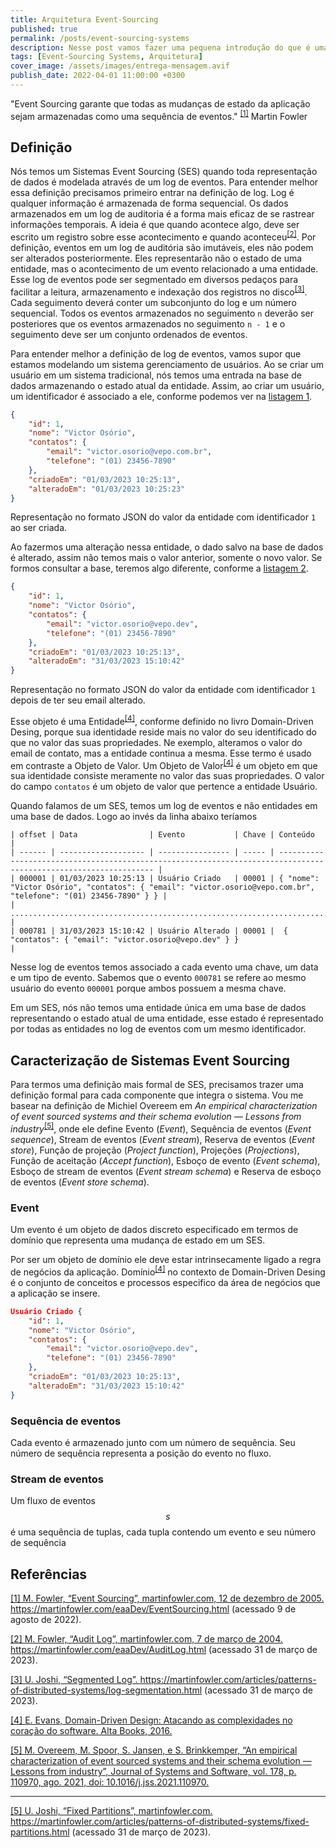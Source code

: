 ```yaml
---
title: Arquitetura Event-Sourcing
published: true
permalink: /posts/event-sourcing-systems
description: Nesse post vamos fazer uma pequena introdução do que é uma Arquitetura Event-Sourcing (EDA) e como ela pode ser implementada. Para minha surpresa Event-Sourcing é diferente de Event-Driven.
tags: [Event-Sourcing Systems, Arquitetura]
cover_image: /assets/images/entrega-mensagem.avif
publish_date: 2022-04-01 11:00:00 +0300
---
```


"Event Sourcing garante que todas as mudanças de estado da aplicação sejam armazenadas como uma sequência de eventos." <sup>[[1]](#reference-1)</sup> Martin Fowler

## Definição

Nós temos um Sistemas Event Sourcing (SES) quando toda representação de dados é modelada através de um log de eventos. Para entender melhor essa definição precisamos primeiro entrar na definição de log. Log é qualquer informação é armazenada de forma sequencial. Os dados armazenados em um log de auditoria é a forma mais eficaz de se rastrear informações temporais. A ideia é que quando acontece algo, deve ser escrito um registro sobre esse acontecimento e quando aconteceu<sup>[[2]](#reference-2)</sup>. Por definição, eventos em um log de auditória são imutáveis, eles não podem ser alterados posteriormente. Eles representarão não o estado de uma entidade, mas o acontecimento de um evento relacionado a uma entidade. Esse log de eventos pode ser segmentado em diversos pedaços para facilitar a leitura, armazenamento e indexação dos registros no disco<sup>[[3]](#reference-3)</sup>. Cada seguimento deverá conter um subconjunto do log e um número sequencial. Todos os eventos armazenados no seguimento `n` deverão ser posteriores que os eventos armazenados no seguimento `n - 1` e o seguimento deve ser um conjunto ordenados de eventos.

Para entender melhor a definição de log de eventos, vamos supor que estamos modelando um sistema gerenciamento de usuários. Ao se criar um usuário em um sistema tradicional, nós temos uma entrada na base de dados armazenando o estado atual da entidade. Assim, ao criar um usuário, um identificador é associado a ele, conforme podemos ver na <a href="#listing-1">listagem 1</a>.

```json
{
    "id": 1,
    "nome": "Victor Osório",
    "contatos": {
        "email": "victor.osorio@vepo.com.br",
        "telefone": "(01) 23456-7890"
    },
    "criadoEm": "01/03/2023 10:25:13",
    "alteradoEm": "01/03/2023 10:25:23"
}
```
<a name="listing-1">Representação no formato JSON do valor da entidade com identificador `1` ao ser criada.</a>

Ao fazermos uma alteração nessa entidade, o dado salvo na base de dados é alterado, assim não temos mais o valor anterior, somente o novo valor. Se formos consultar a base, teremos algo diferente, conforme a <a href="#listing-2">listagem 2</a>.

```json
{
    "id": 1,
    "nome": "Victor Osório",
    "contatos": {
        "email": "victor.osorio@vepo.dev",
        "telefone": "(01) 23456-7890"
    },
    "criadoEm": "01/03/2023 10:25:13",
    "alteradoEm": "31/03/2023 15:10:42"
}
```
<a name="listing-1">Representação no formato JSON do valor da entidade com identificador `1` depois de ter seu email alterado.</a>

Esse objeto é uma Entidade<sup>[[4]](#reference-4)</sup>, conforme definido no livro Domain-Driven Desing, porque sua identidade reside mais no valor do seu identificado do que no valor das suas propriedades. Ne exemplo, alteramos o valor do email de contato, mas a entidade continua a mesma. Esse termo é usado em contraste a Objeto de Valor. Um Objeto de Valor<sup>[[4]](#reference-4)</sup> é um objeto em que sua identidade consiste meramente no valor das suas propriedades. O valor do campo `contatos` é um objeto de valor que pertence a entidade Usuário.

Quando falamos de um SES, temos um log de eventos e não entidades em uma base de dados. Logo ao invés da linha abaixo teríamos

```
| offset | Data                | Evento           | Chave | Conteúdo                                                                                                         |
| ------ | ------------------- | ---------------- | ----- | ---------------------------------------------------------------------------------------------------------------- |
| 000001 | 01/03/2023 10:25:13 | Usuário Criado   | 00001 | { "nome": "Victor Osório", "contatos": { "email": "victor.osorio@vepo.com.br", "telefone": "(01) 23456-7890" } } |
| .......................................................................................................................................................................... |
| 000781 | 31/03/2023 15:10:42 | Usuário Alterado | 00001 |  { "contatos": { "email": "victor.osorio@vepo.dev" } }                                                           |
```

Nesse log de eventos temos associado a cada evento uma chave, um data e um tipo de evento. Sabemos que o evento `000781` se refere ao mesmo usuário do evento `000001` porque ambos possuem a mesma chave.

Em um SES, nós não temos uma entidade única em uma base de dados representando o estado atual de uma entidade, esse estado é representado por todas as entidades no log de eventos com um mesmo identificador.

## Caracterização de Sistemas Event Sourcing

Para termos uma definição mais formal de SES, precisamos trazer uma definição formal para cada componente que integra o sistema. Vou me basear na definição de Michiel Overeem em _An empirical characterization of event sourced systems and their schema evolution — Lessons from industry_<sup>[[5]](#reference-5)</sup>, onde ele define Evento (_Event_), Sequência de eventos (_Event sequence_), Stream de eventos (_Event stream_), Reserva de eventos (_Event store_), Função de projeção (_Project function_), Projeções (_Projections_), Função de aceitação (_Accept function_), Esboço de evento (_Event schema_), Esboço de stream de eventos (_Event stream schema_) e Reserva de esboço de eventos (_Event store schema_).

### Event

Um evento é um objeto de dados discreto especificado em termos de domínio que representa uma mudança de estado em um SES.

Por ser um objeto de domínio ele deve estar intrinsecamente ligado a regra de negócios da aplicação. Domínio<sup>[[4]](#reference-4)</sup> no contexto de Domain-Driven Desing é o conjunto de conceitos e processos especifico da área de negócios que a aplicação se insere.

```json
Usuário Criado {
    "id": 1,
    "nome": "Victor Osório",
    "contatos": {
        "email": "victor.osorio@vepo.dev",
        "telefone": "(01) 23456-7890"
    },
    "criadoEm": "01/03/2023 10:25:13",
    "alteradoEm": "31/03/2023 15:10:42"
}
```

### Sequência de eventos

Cada evento é armazenado junto com um número de sequência. Seu número de sequência representa a posição do evento no fluxo.

### Stream de eventos

Um fluxo de eventos $$s$$ é uma sequência de tuplas, cada tupla contendo um evento e seu número de sequência

## Referências

<a name="reference-1" href="https://martinfowler.com/eaaDev/EventSourcing.html" target="_blank">[1] M. Fowler, “Event Sourcing”, martinfowler.com, 12 de dezembro de 2005. https://martinfowler.com/eaaDev/EventSourcing.html (acessado 9 de agosto de 2022).</a>

<a name="reference-2" href="https://martinfowler.com/eaaDev/AuditLog.html" target="_blank">[2] M. Fowler, “Audit Log”, martinfowler.com, 7 de março de 2004. https://martinfowler.com/eaaDev/AuditLog.html (acessado 31 de março de 2023).</a>

<a name="reference-3" href="https://martinfowler.com/articles/patterns-of-distributed-systems/log-segmentation.html" target="_blank">[3] U. Joshi, “Segmented Log”. https://martinfowler.com/articles/patterns-of-distributed-systems/log-segmentation.html (acessado 31 de março de 2023).</a>

<a name="reference-4" href="https://amzn.to/40zKNc4" target="_blank">[4] E. Evans, Domain-Driven Design: Atacando as complexidades no coração do software. Alta Books, 2016.</a>

<a name="reference-5" href="https://www.sciencedirect.com/science/article/pii/S0164121221000674#sec5" target="_blank">[5] M. Overeem, M. Spoor, S. Jansen, e S. Brinkkemper, “An empirical characterization of event sourced systems and their schema evolution — Lessons from industry”, Journal of Systems and Software, vol. 178, p. 110970, ago. 2021, doi: 10.1016/j.jss.2021.110970.</a>

---

<a name="reference-5" href="https://martinfowler.com/articles/patterns-of-distributed-systems/fixed-partitions.html" target="_blank">[5] U. Joshi, “Fixed Partitions”, martinfowler.com. https://martinfowler.com/articles/patterns-of-distributed-systems/fixed-partitions.html (acessado 31 de março de 2023).</a>
